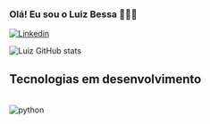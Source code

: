 ### Olá! Eu sou o Luiz Bessa 👋🏽😉
[![Linkedin](https://img.shields.io/badge/LinkedIn-0077B5?style=for-the-badge&logo=linkedin&logoColor=white)](https://www.linkedin.com/in/luizfsbessa/)


![Luiz GitHub stats](https://github-readme-stats.vercel.app/api?username=luizfsbessa&show_icons=true&theme=dracula)

## Tecnologias em desenvolvimento

<div style="display: inline_block"><br/>
  <img align="center" alt="python" src="https://img.shields.io/badge/Python-3776AB?style=for-the-badge&logo=python&logoColor=white" />
    </div><br/>
